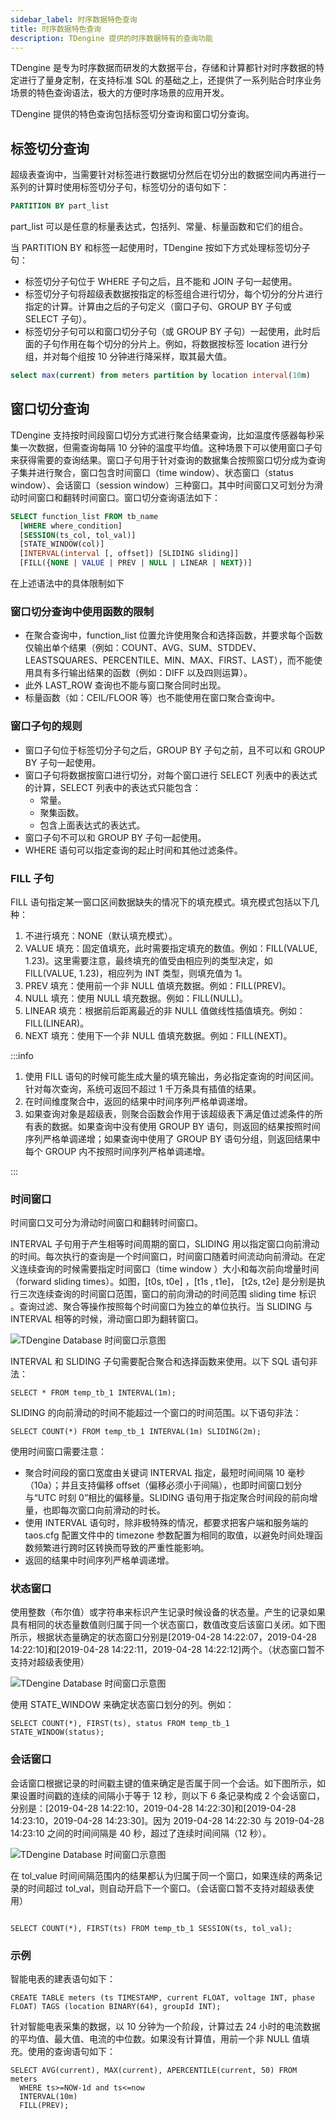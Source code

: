 ```yaml
---
sidebar_label: 时序数据特色查询
title: 时序数据特色查询
description: TDengine 提供的时序数据特有的查询功能
---
```


TDengine 是专为时序数据而研发的大数据平台，存储和计算都针对时序数据的特定进行了量身定制，在支持标准 SQL 的基础之上，还提供了一系列贴合时序业务场景的特色查询语法，极大的方便时序场景的应用开发。

TDengine 提供的特色查询包括标签切分查询和窗口切分查询。

## 标签切分查询

超级表查询中，当需要针对标签进行数据切分然后在切分出的数据空间内再进行一系列的计算时使用标签切分子句，标签切分的语句如下：

```sql
PARTITION BY part_list
```

part_list 可以是任意的标量表达式，包括列、常量、标量函数和它们的组合。

当 PARTITION BY 和标签一起使用时，TDengine 按如下方式处理标签切分子句：

- 标签切分子句位于 WHERE 子句之后，且不能和 JOIN 子句一起使用。
- 标签切分子句将超级表数据按指定的标签组合进行切分，每个切分的分片进行指定的计算。计算由之后的子句定义（窗口子句、GROUP BY 子句或 SELECT 子句）。
- 标签切分子句可以和窗口切分子句（或 GROUP BY 子句）一起使用，此时后面的子句作用在每个切分的分片上。例如，将数据按标签 location 进行分组，并对每个组按 10 分钟进行降采样，取其最大值。

```sql
select max(current) from meters partition by location interval(10m)
```

## 窗口切分查询

TDengine 支持按时间段窗口切分方式进行聚合结果查询，比如温度传感器每秒采集一次数据，但需查询每隔 10 分钟的温度平均值。这种场景下可以使用窗口子句来获得需要的查询结果。窗口子句用于针对查询的数据集合按照窗口切分成为查询子集并进行聚合，窗口包含时间窗口（time window）、状态窗口（status window）、会话窗口（session window）三种窗口。其中时间窗口又可划分为滑动时间窗口和翻转时间窗口。窗口切分查询语法如下：

```sql
SELECT function_list FROM tb_name
  [WHERE where_condition]
  [SESSION(ts_col, tol_val)]
  [STATE_WINDOW(col)]
  [INTERVAL(interval [, offset]) [SLIDING sliding]]
  [FILL({NONE | VALUE | PREV | NULL | LINEAR | NEXT})]
```

在上述语法中的具体限制如下

### 窗口切分查询中使用函数的限制

- 在聚合查询中，function_list 位置允许使用聚合和选择函数，并要求每个函数仅输出单个结果（例如：COUNT、AVG、SUM、STDDEV、LEASTSQUARES、PERCENTILE、MIN、MAX、FIRST、LAST），而不能使用具有多行输出结果的函数（例如：DIFF 以及四则运算）。
- 此外 LAST_ROW 查询也不能与窗口聚合同时出现。
- 标量函数（如：CEIL/FLOOR 等）也不能使用在窗口聚合查询中。

### 窗口子句的规则

- 窗口子句位于标签切分子句之后，GROUP BY 子句之前，且不可以和 GROUP BY 子句一起使用。
- 窗口子句将数据按窗口进行切分，对每个窗口进行 SELECT 列表中的表达式的计算，SELECT 列表中的表达式只能包含：
  - 常量。
  - 聚集函数。
  - 包含上面表达式的表达式。
- 窗口子句不可以和 GROUP BY 子句一起使用。
- WHERE 语句可以指定查询的起止时间和其他过滤条件。

### FILL 子句

FILL 语句指定某一窗口区间数据缺失的情况下的填充模式。填充模式包括以下几种：

1. 不进行填充：NONE（默认填充模式）。
2. VALUE 填充：固定值填充，此时需要指定填充的数值。例如：FILL(VALUE, 1.23)。这里需要注意，最终填充的值受由相应列的类型决定，如 FILL(VALUE, 1.23)，相应列为 INT 类型，则填充值为 1。
3. PREV 填充：使用前一个非 NULL 值填充数据。例如：FILL(PREV)。
4. NULL 填充：使用 NULL 填充数据。例如：FILL(NULL)。
5. LINEAR 填充：根据前后距离最近的非 NULL 值做线性插值填充。例如：FILL(LINEAR)。
6. NEXT 填充：使用下一个非 NULL 值填充数据。例如：FILL(NEXT)。

:::info

1. 使用 FILL 语句的时候可能生成大量的填充输出，务必指定查询的时间区间。针对每次查询，系统可返回不超过 1 千万条具有插值的结果。
2. 在时间维度聚合中，返回的结果中时间序列严格单调递增。
3. 如果查询对象是超级表，则聚合函数会作用于该超级表下满足值过滤条件的所有表的数据。如果查询中没有使用 GROUP BY 语句，则返回的结果按照时间序列严格单调递增；如果查询中使用了 GROUP BY 语句分组，则返回结果中每个 GROUP 内不按照时间序列严格单调递增。

:::

### 时间窗口

时间窗口又可分为滑动时间窗口和翻转时间窗口。

INTERVAL 子句用于产生相等时间周期的窗口，SLIDING 用以指定窗口向前滑动的时间。每次执行的查询是一个时间窗口，时间窗口随着时间流动向前滑动。在定义连续查询的时候需要指定时间窗口（time window ）大小和每次前向增量时间（forward sliding times）。如图，[t0s, t0e] ，[t1s , t1e]， [t2s, t2e] 是分别是执行三次连续查询的时间窗口范围，窗口的前向滑动的时间范围 sliding time 标识 。查询过滤、聚合等操作按照每个时间窗口为独立的单位执行。当 SLIDING 与 INTERVAL 相等的时候，滑动窗口即为翻转窗口。

![TDengine Database 时间窗口示意图](./timewindow-1.webp)

INTERVAL 和 SLIDING 子句需要配合聚合和选择函数来使用。以下 SQL 语句非法：

```
SELECT * FROM temp_tb_1 INTERVAL(1m);
```

SLIDING 的向前滑动的时间不能超过一个窗口的时间范围。以下语句非法：

```
SELECT COUNT(*) FROM temp_tb_1 INTERVAL(1m) SLIDING(2m);
```

使用时间窗口需要注意：

- 聚合时间段的窗口宽度由关键词 INTERVAL 指定，最短时间间隔 10 毫秒（10a）；并且支持偏移 offset（偏移必须小于间隔），也即时间窗口划分与“UTC 时刻 0”相比的偏移量。SLIDING 语句用于指定聚合时间段的前向增量，也即每次窗口向前滑动的时长。
- 使用 INTERVAL 语句时，除非极特殊的情况，都要求把客户端和服务端的 taos.cfg 配置文件中的 timezone 参数配置为相同的取值，以避免时间处理函数频繁进行跨时区转换而导致的严重性能影响。
- 返回的结果中时间序列严格单调递增。

### 状态窗口

使用整数（布尔值）或字符串来标识产生记录时候设备的状态量。产生的记录如果具有相同的状态量数值则归属于同一个状态窗口，数值改变后该窗口关闭。如下图所示，根据状态量确定的状态窗口分别是[2019-04-28 14:22:07，2019-04-28 14:22:10]和[2019-04-28 14:22:11，2019-04-28 14:22:12]两个。（状态窗口暂不支持对超级表使用）

![TDengine Database 时间窗口示意图](./timewindow-3.webp)

使用 STATE_WINDOW 来确定状态窗口划分的列。例如：

```
SELECT COUNT(*), FIRST(ts), status FROM temp_tb_1 STATE_WINDOW(status);
```

### 会话窗口

会话窗口根据记录的时间戳主键的值来确定是否属于同一个会话。如下图所示，如果设置时间戳的连续的间隔小于等于 12 秒，则以下 6 条记录构成 2 个会话窗口，分别是：[2019-04-28 14:22:10，2019-04-28 14:22:30]和[2019-04-28 14:23:10，2019-04-28 14:23:30]。因为 2019-04-28 14:22:30 与 2019-04-28 14:23:10 之间的时间间隔是 40 秒，超过了连续时间间隔（12 秒）。

![TDengine Database 时间窗口示意图](./timewindow-2.webp)

在 tol_value 时间间隔范围内的结果都认为归属于同一个窗口，如果连续的两条记录的时间超过 tol_val，则自动开启下一个窗口。（会话窗口暂不支持对超级表使用）

```

SELECT COUNT(*), FIRST(ts) FROM temp_tb_1 SESSION(ts, tol_val);
```

### 示例

智能电表的建表语句如下：

```
CREATE TABLE meters (ts TIMESTAMP, current FLOAT, voltage INT, phase FLOAT) TAGS (location BINARY(64), groupId INT);
```

针对智能电表采集的数据，以 10 分钟为一个阶段，计算过去 24 小时的电流数据的平均值、最大值、电流的中位数。如果没有计算值，用前一个非 NULL 值填充。使用的查询语句如下：

```
SELECT AVG(current), MAX(current), APERCENTILE(current, 50) FROM meters
  WHERE ts>=NOW-1d and ts<=now
  INTERVAL(10m)
  FILL(PREV);
```
